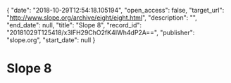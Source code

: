 {
  "date": "2018-10-29T12:54:18.105194", 
  "open_access": false, 
  "target_url": "http://www.slope.org/archive/eight/eight.html", 
  "description": "", 
  "end_date": null, 
  "title": "Slope 8", 
  "record_id": "20181029T125418/x3lFH29ChO2fK4IWh4dP2A==", 
  "publisher": "slope.org", 
  "start_date": null
}

# Slope 8

